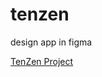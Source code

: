 # tenzen
design app in figma


[TenZen Project](https://www.figma.com/file/4BxSP1UMZi2IsBpgvF8V9W/TenZen-Project?node-id=0%3A1)
